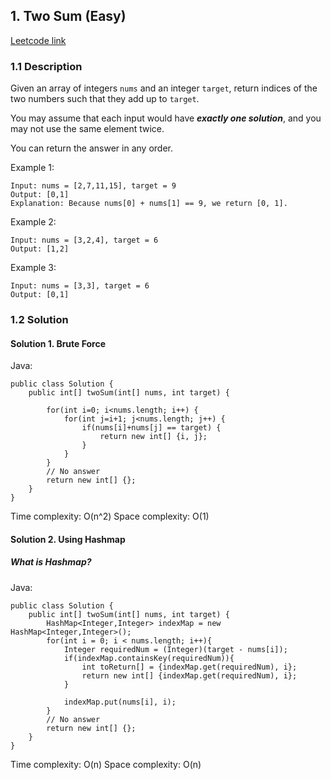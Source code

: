 ## 1. Two Sum (Easy)

[Leetcode link](https://leetcode.com/problems/two-sum/)

### 1.1 Description

Given an array of integers `nums` and an integer `target`, return indices of the two numbers such that they add up to `target`.

You may assume that each input would have **_exactly one solution_**, and you may not use the same element twice.

You can return the answer in any order.

Example 1:

    Input: nums = [2,7,11,15], target = 9
    Output: [0,1]
    Explanation: Because nums[0] + nums[1] == 9, we return [0, 1].

Example 2:

    Input: nums = [3,2,4], target = 6
    Output: [1,2]

Example 3:

    Input: nums = [3,3], target = 6
    Output: [0,1]

### 1.2 Solution

#### Solution 1. Brute Force

Java:

    public class Solution {
        public int[] twoSum(int[] nums, int target) {

            for(int i=0; i<nums.length; i++) {
                for(int j=i+1; j<nums.length; j++) {
                    if(nums[i]+nums[j] == target) {
                        return new int[] {i, j};
                    }
                }
            }
            // No answer
            return new int[] {};
        }
    }

Time complexity: O(n^2)
Space complexity: O(1)

#### Solution 2. Using Hashmap

##### What is Hashmap?

Java:

    public class Solution {
        public int[] twoSum(int[] nums, int target) {
            HashMap<Integer,Integer> indexMap = new HashMap<Integer,Integer>();
            for(int i = 0; i < nums.length; i++){
                Integer requiredNum = (Integer)(target - nums[i]);
                if(indexMap.containsKey(requiredNum)){
                    int toReturn[] = {indexMap.get(requiredNum), i};
                    return new int[] {indexMap.get(requiredNum), i};
                }

                indexMap.put(nums[i], i);
            }
            // No answer
            return new int[] {};
        }
    }

Time complexity: O(n)
Space complexity: O(n)
